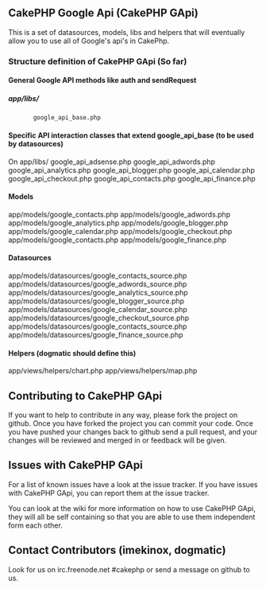 ## CakePHP Google Api (CakePHP GApi)

This is a set of datasources, models, libs and helpers that will eventually allow you to use all of Google's api's in CakePhp.

### Structure definition of CakePHP GApi (So far)

#### General Google API methods like auth and sendRequest

##### app/libs/
           google_api_base.php

#### Specific API interaction classes that extend google_api_base (to be used by datasources)

On app/libs/
           google_api_adsense.php
           google_api_adwords.php
           google_api_analytics.php
           google_api_blogger.php
           google_api_calendar.php
           google_api_checkout.php
           google_api_contacts.php
           google_api_finance.php

#### Models

app/models/google_contacts.php
app/models/google_adwords.php
app/models/google_analytics.php
app/models/google_blogger.php
app/models/google_calendar.php
app/models/google_checkout.php
app/models/google_contacts.php
app/models/google_finance.php

#### Datasources

app/models/datasources/google_contacts_source.php
app/models/datasources/google_adwords_source.php
app/models/datasources/google_analytics_source.php
app/models/datasources/google_blogger_source.php
app/models/datasources/google_calendar_source.php
app/models/datasources/google_checkout_source.php
app/models/datasources/google_contacts_source.php
app/models/datasources/google_finance_source.php

#### Helpers (dogmatic should define this)

app/views/helpers/chart.php
app/views/helpers/map.php

## Contributing to CakePHP GApi

If you want to help to contribute in any way, please fork the project on github.
Once you have forked the project you can commit your code.
Once you have pushed your changes back to github send a pull request, and your changes will be reviewed and merged in or feedback will be given.

## Issues with CakePHP GApi

For a list of known issues have a look at the issue tracker.
If you have issues with CakePHP GApi, you can report them at the issue tracker. 

You can look at the wiki for more information on how to use CakePHP GApi, they will all be self containing so that you are able to use them independent form each other.

## Contact Contributors (imekinox, dogmatic)

Look for us on irc.freenode.net #cakephp or send a message on github to us.
